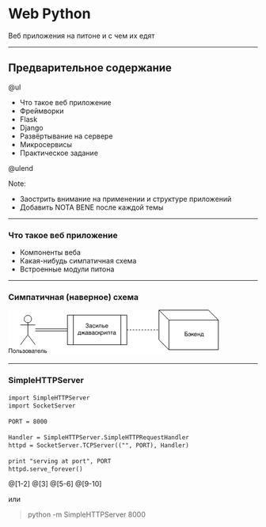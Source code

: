 # Web Python

Веб приложения на питоне и с чем их едят

---

## Предварительное содержание

@ul

- Что такое веб приложение
- Фреймворки
- Flask
- Django
- Развёртывание на сервере
- Микросервисы
- Практическое задание

@ulend

Note:

- Заострить внимание на применении и структуре приложений
- Добавить NOTA BENE после каждой темы

---

### Что такое веб приложение

- Компоненты веба
- Какая-нибудь симпатичная схема
- Встроенные модули питона

---

### Симпатичная (наверное) схема

![Simple Diagramm](img/example.png)

---

### SimpleHTTPServer


```
import SimpleHTTPServer
import SocketServer

PORT = 8000

Handler = SimpleHTTPServer.SimpleHTTPRequestHandler
httpd = SocketServer.TCPServer(("", PORT), Handler)

print "serving at port", PORT
httpd.serve_forever()
```
@[1-2]
@[3]
@[5-6]
@[9-10]


или

> python -m SimpleHTTPServer 8000
